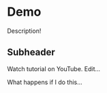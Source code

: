 # Demo

Description!

## Subheader

Watch tutorial on YouTube. Edit...

What happens if I do this...
